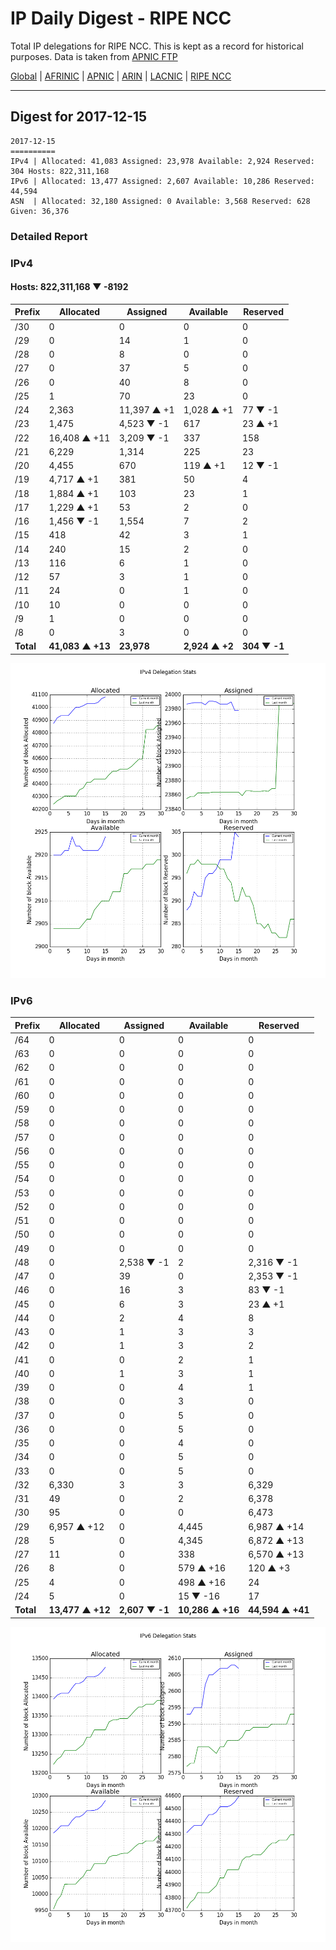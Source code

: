 # IP Daily Digest - RIPE NCC

Total IP delegations for RIPE NCC. This is kept as a record for historical purposes. Data is taken from [APNIC FTP](https://ftp.apnic.net/)

[Global](https://github.com/csmets/IP-Daily-Digest) | [AFRINIC](https://github.com/csmets/IP-Daily-Digest/tree/master/archives/AFRINIC) | [APNIC](https://github.com/csmets/IP-Daily-Digest/tree/master/archives/APNIC) | [ARIN](https://github.com/csmets/IP-Daily-Digest/tree/master/archives/ARIN) | [LACNIC](https://github.com/csmets/IP-Daily-Digest/tree/master/archives/LACNIC) | [RIPE NCC](https://github.com/csmets/IP-Daily-Digest/tree/master/archives/RIPE_NCC)

---

## Digest for 2017-12-15
```
2017-12-15
==========
IPv4 | Allocated: 41,083 Assigned: 23,978 Available: 2,924 Reserved: 304 Hosts: 822,311,168
IPv6 | Allocated: 13,477 Assigned: 2,607 Available: 10,286 Reserved: 44,594
ASN  | Allocated: 32,180 Assigned: 0 Available: 3,568 Reserved: 628 Given: 36,376
```

### Detailed Report

### IPv4

#### Hosts: **822,311,168 ▼ -8192**

| Prefix | Allocated | Assigned | Available | Reserved |
| ----- | ----- | ----- | ----- | ----- |
| /30 | 0 | 0 | 0 | 0 |
| /29 | 0 | 14 | 1 | 0 |
| /28 | 0 | 8 | 0 | 0 |
| /27 | 0 | 37 | 5 | 0 |
| /26 | 0 | 40 | 8 | 0 |
| /25 | 1 | 70 | 23 | 0 |
| /24 | 2,363 | 11,397 ▲ +1 | 1,028 ▲ +1 | 77 ▼ -1 |
| /23 | 1,475 | 4,523 ▼ -1 | 617 | 23 ▲ +1 |
| /22 | 16,408 ▲ +11 | 3,209 ▼ -1 | 337 | 158 |
| /21 | 6,229 | 1,314 | 225 | 23 |
| /20 | 4,455 | 670 | 119 ▲ +1 | 12 ▼ -1 |
| /19 | 4,717 ▲ +1 | 381 | 50 | 4 |
| /18 | 1,884 ▲ +1 | 103 | 23 | 1 |
| /17 | 1,229 ▲ +1 | 53 | 2 | 0 |
| /16 | 1,456 ▼ -1 | 1,554 | 7 | 2 |
| /15 | 418 | 42 | 3 | 1 |
| /14 | 240 | 15 | 2 | 0 |
| /13 | 116 | 6 | 1 | 0 |
| /12 | 57 | 3 | 1 | 0 |
| /11 | 24 | 0 | 1 | 0 |
| /10 | 10 | 0 | 0 | 0 |
| /9 | 1 | 0 | 0 | 0 |
| /8 | 0 | 3 | 0 | 0 |
| **Total** | **41,083 ▲ +13** | **23,978** | **2,924 ▲ +2** | **304 ▼ -1** |

![ipv4-stats](ipv4-figure.png)

### IPv6

| Prefix | Allocated | Assigned | Available | Reserved |
| ----- | ----- | ----- | ----- | ----- |
| /64 | 0 | 0 | 0 | 0 |
| /63 | 0 | 0 | 0 | 0 |
| /62 | 0 | 0 | 0 | 0 |
| /61 | 0 | 0 | 0 | 0 |
| /60 | 0 | 0 | 0 | 0 |
| /59 | 0 | 0 | 0 | 0 |
| /58 | 0 | 0 | 0 | 0 |
| /57 | 0 | 0 | 0 | 0 |
| /56 | 0 | 0 | 0 | 0 |
| /55 | 0 | 0 | 0 | 0 |
| /54 | 0 | 0 | 0 | 0 |
| /53 | 0 | 0 | 0 | 0 |
| /52 | 0 | 0 | 0 | 0 |
| /51 | 0 | 0 | 0 | 0 |
| /50 | 0 | 0 | 0 | 0 |
| /49 | 0 | 0 | 0 | 0 |
| /48 | 0 | 2,538 ▼ -1 | 2 | 2,316 ▼ -1 |
| /47 | 0 | 39 | 0 | 2,353 ▼ -1 |
| /46 | 0 | 16 | 3 | 83 ▼ -1 |
| /45 | 0 | 6 | 3 | 23 ▲ +1 |
| /44 | 0 | 2 | 4 | 8 |
| /43 | 0 | 1 | 3 | 3 |
| /42 | 0 | 1 | 3 | 2 |
| /41 | 0 | 0 | 2 | 1 |
| /40 | 0 | 1 | 3 | 1 |
| /39 | 0 | 0 | 4 | 1 |
| /38 | 0 | 0 | 3 | 0 |
| /37 | 0 | 0 | 5 | 0 |
| /36 | 0 | 0 | 5 | 0 |
| /35 | 0 | 0 | 4 | 0 |
| /34 | 0 | 0 | 5 | 0 |
| /33 | 0 | 0 | 5 | 0 |
| /32 | 6,330 | 3 | 3 | 6,329 |
| /31 | 49 | 0 | 2 | 6,378 |
| /30 | 95 | 0 | 0 | 6,473 |
| /29 | 6,957 ▲ +12 | 0 | 4,445 | 6,987 ▲ +14 |
| /28 | 5 | 0 | 4,345 | 6,872 ▲ +13 |
| /27 | 11 | 0 | 338 | 6,570 ▲ +13 |
| /26 | 8 | 0 | 579 ▲ +16 | 120 ▲ +3 |
| /25 | 4 | 0 | 498 ▲ +16 | 24 |
| /24 | 5 | 0 | 15 ▼ -16 | 17 |
| **Total** | **13,477 ▲ +12** | **2,607 ▼ -1** | **10,286 ▲ +16** | **44,594 ▲ +41** |

![ipv6-stats](ipv6-figure.png)